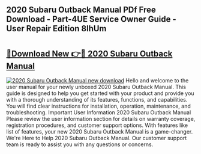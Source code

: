 ## 2020 Subaru Outback Manual PDf Free Download - Part-4UE Service Owner Guide - User Repair Edition 8lhUm

# <h2><a href="http://bc40815.oget.top/?id=2020+Subaru+Outback+Manual">🔗Download New 👉🔴 2020 Subaru Outback Manual</a></h2>

[![2020 Subaru Outback Manual new download](https://i.imgur.com/5g1atiW.png)](http://bc40815.oget.top/?id=2020+Subaru+Outback+Manual)
Hello and welcome to the user manual for your newly unboxed 2020 Subaru Outback Manual. This guide is designed to help you get started with your product and provide you with a thorough understanding of its features, functions, and capabilities. You will find clear instructions for installation, operation, maintenance, and troubleshooting. Important User Information 2020 Subaru Outback Manual Please review the user information section for details on warranty coverage, registration procedures, and customer support options. With features like list of features, your new 2020 Subaru Outback Manual is a game-changer. We're Here to Help 2020 Subaru Outback Manual. Our customer support team is ready to assist you with any questions or concerns.
